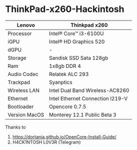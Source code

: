 # ThinkPad-x260-Hackintosh

| Lenovo | Thinkpad x260 |
| ------------- | ------------- |
| Processor | Intel® Core™ i3-6100U |
| iGPU | Intel® HD Graphics 520 |
| dGPU | - |
| Storage | Sandisk SSD Sata 128gb |
| Ram | 1x8gb DDR 4 |
| Audio Codec | Relatek ALC 293 |
| Trackpad | Syanptics |
| Wireless LAN | Intel Dual Band Wireless-AC8260 |
| Ethernet | Intel Ethernet Connection l219-V |
| Bootloader | Opencore 0.7.5 |
| Version MacOS | Monterey 12.1 Public Beta 3 |

Thanks to
1. https://dortania.github.io/OpenCore-Install-Guide/
2. H4CK1NTOSH L0V3R (Telegram)
